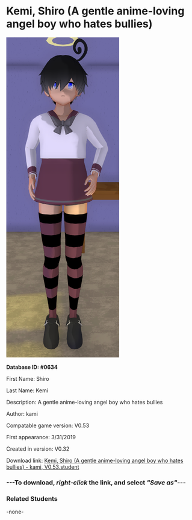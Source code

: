 # Kemi, Shiro (A gentle anime-loving angel boy who hates bullies)

<img src="../../Files/Images/Kemi, Shiro (A gentle anime-loving angel boy who hates bullies).png" title="Kemi, Shiro (A gentle anime-loving angel boy who hates bullies) - kami, V0.53">

**Database ID: #0634**

First Name: Shiro

Last Name: Kemi

Description: A gentle anime-loving angel boy who hates bullies

Author: kami

Compatable game version: V0.53

First appearance: 3/31/2019

Created in version: V0.32

Download link: <a href="https://raw.githubusercontent.com/Arbiter1223/Daigaku-Gurashi-Custom-Students/master/Files/Student%20Files/Kemi%2C%20Shiro%20(A%20gentle%20anime-loving%20angel%20boy%20who%20hates%20bullies)%20-%20kami%2C%20V0.53.student">Kemi, Shiro (A gentle anime-loving angel boy who hates bullies) - kami, V0.53.student</a>

### ---**To download, _right-click_ the link, and select _"Save as"_**---

### Related Students

-none-
